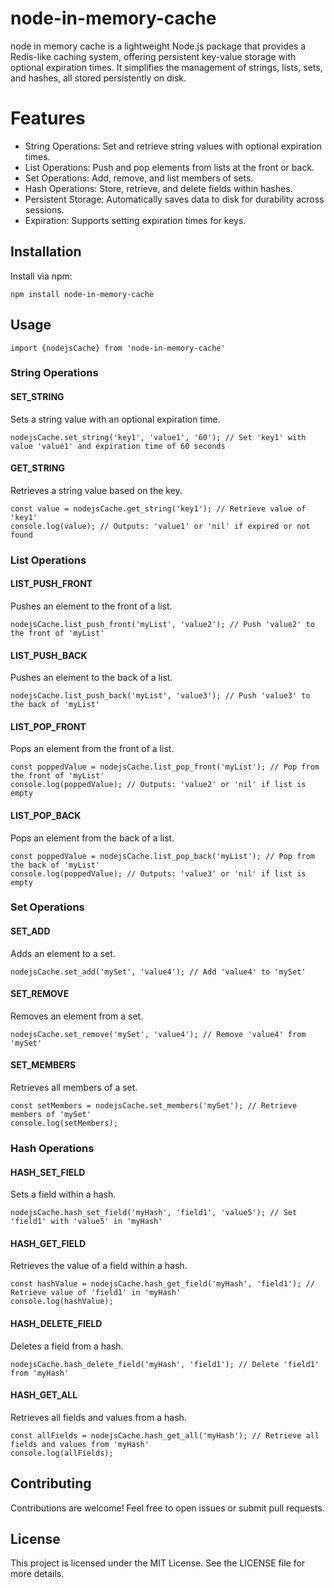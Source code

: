 # node-in-memory-cache

node in memory cache is a lightweight Node.js package that provides a Redis-like caching system, offering persistent key-value storage with optional expiration times. It simplifies the management of strings, lists, sets, and hashes, all stored persistently on disk.

# Features

- String Operations: Set and retrieve string values with optional expiration times.
- List Operations: Push and pop elements from lists at the front or back.
- Set Operations: Add, remove, and list members of sets.
- Hash Operations: Store, retrieve, and delete fields within hashes.
- Persistent Storage: Automatically saves data to disk for durability across sessions.
- Expiration: Supports setting expiration times for keys.

## Installation

Install via npm:


```
npm install node-in-memory-cache
```

## Usage

```
import {nodejsCache} from 'node-in-memory-cache'
```

### String Operations

#### SET_STRING

Sets a string value with an optional expiration time.

```
nodejsCache.set_string('key1', 'value1', '60'); // Set 'key1' with value 'value1' and expiration time of 60 seconds
```

#### GET_STRING
Retrieves a string value based on the key.

```
const value = nodejsCache.get_string('key1'); // Retrieve value of 'key1'
console.log(value); // Outputs: 'value1' or 'nil' if expired or not found
```

### List Operations

#### LIST_PUSH_FRONT
Pushes an element to the front of a list.

```
nodejsCache.list_push_front('myList', 'value2'); // Push 'value2' to the front of 'myList'
```

#### LIST_PUSH_BACK
Pushes an element to the back of a list.

```
nodejsCache.list_push_back('myList', 'value3'); // Push 'value3' to the back of 'myList'
```

#### LIST_POP_FRONT
Pops an element from the front of a list.

```
const poppedValue = nodejsCache.list_pop_front('myList'); // Pop from the front of 'myList'
console.log(poppedValue); // Outputs: 'value2' or 'nil' if list is empty
```

#### LIST_POP_BACK
Pops an element from the back of a list.

```
const poppedValue = nodejsCache.list_pop_back('myList'); // Pop from the back of 'myList'
console.log(poppedValue); // Outputs: 'value3' or 'nil' if list is empty
```

### Set Operations

#### SET_ADD
Adds an element to a set.

```
nodejsCache.set_add('mySet', 'value4'); // Add 'value4' to 'mySet'
```

#### SET_REMOVE
Removes an element from a set.

```
nodejsCache.set_remove('mySet', 'value4'); // Remove 'value4' from 'mySet'
```

#### SET_MEMBERS
Retrieves all members of a set.

```
const setMembers = nodejsCache.set_members('mySet'); // Retrieve members of 'mySet'
console.log(setMembers);
```

### Hash Operations

#### HASH_SET_FIELD
Sets a field within a hash.

```
nodejsCache.hash_set_field('myHash', 'field1', 'value5'); // Set 'field1' with 'value5' in 'myHash'
```

#### HASH_GET_FIELD
Retrieves the value of a field within a hash.

```
const hashValue = nodejsCache.hash_get_field('myHash', 'field1'); // Retrieve value of 'field1' in 'myHash'
console.log(hashValue);
```

#### HASH_DELETE_FIELD
Deletes a field from a hash.

```
nodejsCache.hash_delete_field('myHash', 'field1'); // Delete 'field1' from 'myHash'
```

#### HASH_GET_ALL
Retrieves all fields and values from a hash.

```
const allFields = nodejsCache.hash_get_all('myHash'); // Retrieve all fields and values from 'myHash'
console.log(allFields);
```


## Contributing
Contributions are welcome! Feel free to open issues or submit pull requests.

## License
This project is licensed under the MIT License. See the LICENSE file for more details.

